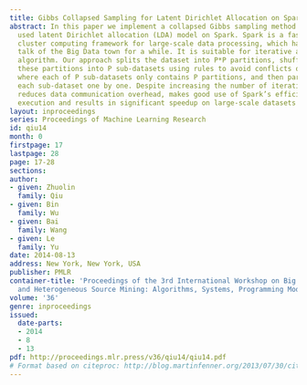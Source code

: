 ```yaml
---
title: Gibbs Collapsed Sampling for Latent Dirichlet Allocation on Spark
abstract: In this paper we implement a collapsed Gibbs sampling method for the widely
  used latent Dirichlet allocation (LDA) model on Spark. Spark is a fast in-memory
  cluster computing framework for large-scale data processing, which has been the
  talk of the Big Data town for a while. It is suitable for iterative and interactive
  algorithm. Our approach splits the dataset into P*P partitions, shuffles and recombines
  these partitions into P sub-datasets using rules to avoid conflicts of sampling,
  where each of P sub-datasets only contains P partitions, and then parallel processes
  each sub-dataset one by one. Despite increasing the number of iterations, this method
  reduces data communication overhead, makes good use of Spark’s efficient iterative
  execution and results in significant speedup on large-scale datasets in our experiments.
layout: inproceedings
series: Proceedings of Machine Learning Research
id: qiu14
month: 0
firstpage: 17
lastpage: 28
page: 17-28
sections: 
author:
- given: Zhuolin
  family: Qiu
- given: Bin
  family: Wu
- given: Bai
  family: Wang
- given: Le
  family: Yu
date: 2014-08-13
address: New York, New York, USA
publisher: PMLR
container-title: 'Proceedings of the 3rd International Workshop on Big Data, Streams
  and Heterogeneous Source Mining: Algorithms, Systems, Programming Models and Applications'
volume: '36'
genre: inproceedings
issued:
  date-parts:
  - 2014
  - 8
  - 13
pdf: http://proceedings.mlr.press/v36/qiu14/qiu14.pdf
# Format based on citeproc: http://blog.martinfenner.org/2013/07/30/citeproc-yaml-for-bibliographies/
---
```

